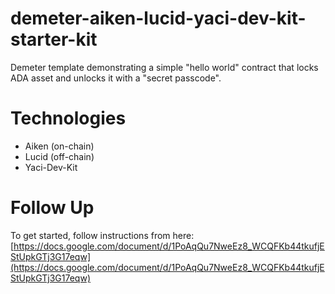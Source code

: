 # demeter-aiken-lucid-yaci-dev-kit-starter-kit

Demeter template demonstrating a simple "hello world" contract that locks ADA asset and unlocks it with a "secret passcode".

# Technologies
- Aiken (on-chain)
- Lucid (off-chain)
- Yaci-Dev-Kit

# Follow Up
To get started, follow instructions from here:
[https://docs.google.com/document/d/1PoAqQu7NweEz8_WCQFKb44tkufjEStUpkGTj3G17eqw](https://docs.google.com/document/d/1PoAqQu7NweEz8_WCQFKb44tkufjEStUpkGTj3G17eqw)
